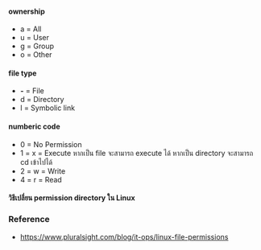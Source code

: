 

#### ownership

- a = All
- u = User
- g = Group
- o = Other

#### file type

- <strong>-</strong> = File
- d = Directory
- l = Symbolic link

#### numberic code

- 0 = No Permission
- 1 = x = Execute หากเป็น file จะสามารถ execute ได้ หากเป็น directory จะสามารถ cd เข้าไปได้
- 2 = w = Write
- 4 = r = Read

#### วิธีเปลี่ยน permission directory ใน Linux

### Reference

- https://www.pluralsight.com/blog/it-ops/linux-file-permissions
